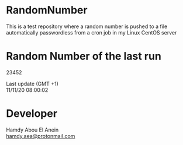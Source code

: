 # RandomNumber    
This is a test repository where a random number is pushed to a file automatically passwordless from a cron job in my Linux CentOS server    
# Random Number of the last run   
23452
      
Last update (GMT +1)    
11/11/20 08:00:02
# Developer    
Hamdy Abou El Anein   
hamdy.aea@protonmail.com
